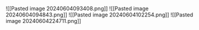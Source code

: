 ![[Pasted image 20240604093408.png]]
![[Pasted image 20240604094843.png]]
![[Pasted image 20240604102254.png]]
![[Pasted image 20240604224711.png]]